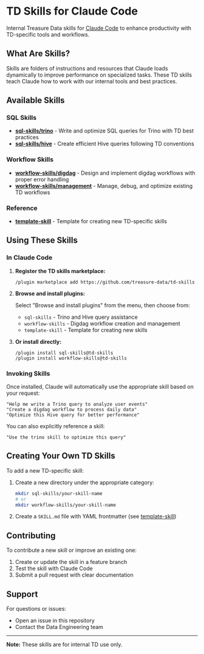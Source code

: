 # TD Skills for Claude Code

Internal Treasure Data skills for [Claude Code](https://claude.com/claude-code) to enhance productivity with TD-specific tools and workflows.

## What Are Skills?

Skills are folders of instructions and resources that Claude loads dynamically to improve performance on specialized tasks. These TD skills teach Claude how to work with our internal tools and best practices.

## Available Skills

### SQL Skills

- **[sql-skills/trino](./sql-skills/trino)** - Write and optimize SQL queries for Trino with TD best practices
- **[sql-skills/hive](./sql-skills/hive)** - Create efficient Hive queries following TD conventions

### Workflow Skills

- **[workflow-skills/digdag](./workflow-skills/digdag)** - Design and implement digdag workflows with proper error handling
- **[workflow-skills/management](./workflow-skills/management)** - Manage, debug, and optimize existing TD workflows

### Reference

- **[template-skill](./template-skill)** - Template for creating new TD-specific skills

## Using These Skills

### In Claude Code

1. **Register the TD skills marketplace:**
   ```
   /plugin marketplace add https://github.com/treasure-data/td-skills
   ```

2. **Browse and install plugins:**

   Select "Browse and install plugins" from the menu, then choose from:
   - `sql-skills` - Trino and Hive query assistance
   - `workflow-skills` - Digdag workflow creation and management
   - `template-skill` - Template for creating new skills

3. **Or install directly:**
   ```
   /plugin install sql-skills@td-skills
   /plugin install workflow-skills@td-skills
   ```

### Invoking Skills

Once installed, Claude will automatically use the appropriate skill based on your request:

```
"Help me write a Trino query to analyze user events"
"Create a digdag workflow to process daily data"
"Optimize this Hive query for better performance"
```

You can also explicitly reference a skill:
```
"Use the trino skill to optimize this query"
```

## Creating Your Own TD Skills

To add a new TD-specific skill:

1. Create a new directory under the appropriate category:
   ```bash
   mkdir sql-skills/your-skill-name
   # or
   mkdir workflow-skills/your-skill-name
   ```

2. Create a `SKILL.md` file with YAML frontmatter (see [template-skill](./template-skill/SKILL.md))

## Contributing

To contribute a new skill or improve an existing one:

1. Create or update the skill in a feature branch
2. Test the skill with Claude Code
3. Submit a pull request with clear documentation

## Support

For questions or issues:
- Open an issue in this repository
- Contact the Data Engineering team

---

**Note:** These skills are for internal TD use only.
